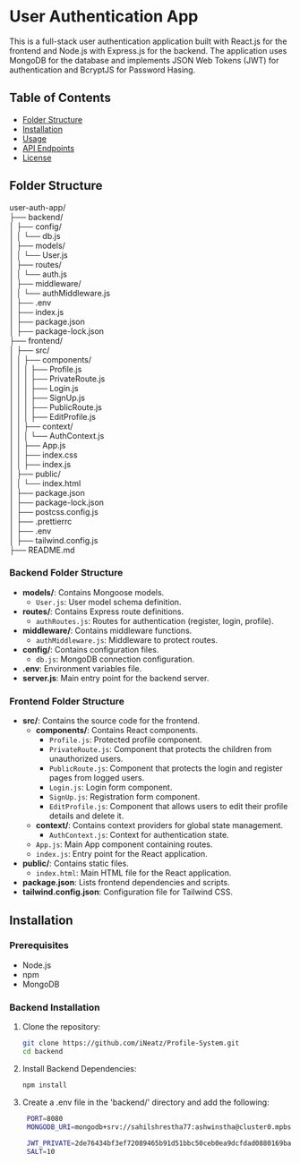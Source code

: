 # User Authentication App

This is a full-stack user authentication application built with React.js for the frontend and Node.js with Express.js for the backend. The application uses MongoDB for the database and implements JSON Web Tokens (JWT) for authentication and BcryptJS for Password Hasing.

## Table of Contents

- [Folder Structure](#folder-structure)
- [Installation](#installation)
- [Usage](#usage)
- [API Endpoints](#api-endpoints)
- [License](#license)

## Folder Structure
user-auth-app/<br>
├── backend/<br>
│ ├── config/<br>
│ │ └── db.js<br>
│ ├── models/<br>
│ │ └── User.js<br>
│ ├── routes/<br>
│ │ └── auth.js<br>
│ ├── middleware/<br>
│ │ └── authMiddleware.js<br>
│ ├── .env<br>
│ ├── index.js<br>
│ ├── package.json<br>
│ ├── package-lock.json<br>
├── frontend/<br>
│ ├── src/<br>
│ │ ├── components/<br>
│ │ │ ├── Profile.js<br>
│ │ │ ├── PrivateRoute.js<br>
│ │ │ ├── Login.js<br>
│ │ │ ├── SignUp.js<br>
│ │ │ ├── PublicRoute.js<br>
│ │ │ ├── EditProfile.js<br>
│ │ ├── context/<br>
│ │ │ └── AuthContext.js<br>
│ │ ├── App.js<br>
│ │ ├── index.css<br>
│ │ ├── index.js<br>
│ ├── public/<br>
│ │ └── index.html<br>
│ ├── package.json<br>
│ ├── package-lock.json<br>
│ ├── postcss.config.js<br>
│ ├── .prettierrc<br>
│ ├── .env<br>
│ ├── tailwind.config.js<br>
├── README.md<br>

### Backend Folder Structure

- **models/**: Contains Mongoose models.
  - `User.js`: User model schema definition.
- **routes/**: Contains Express route definitions.
  - `authRoutes.js`: Routes for authentication (register, login, profile).
- **middleware/**: Contains middleware functions.
  - `authMiddleware.js`: Middleware to protect routes.
- **config/**: Contains configuration files.
  - `db.js`: MongoDB connection configuration.
- **.env**: Environment variables file.
- **server.js**: Main entry point for the backend server.

### Frontend Folder Structure

- **src/**: Contains the source code for the frontend.
  - **components/**: Contains React components.
    - `Profile.js`: Protected profile component.
    - `PrivateRoute.js`: Component that protects the children from unauthorized users.
    - `PublicRoute.js`: Component that protects the login and register pages from logged users.
    - `Login.js`: Login form component.
    - `SignUp.js`: Registration form component.
    - `EditProfile.js`: Component that allows users to edit their profile details and delete it.
  - **context/**: Contains context providers for global state management.
    - `AuthContext.js`: Context for authentication state.
  - `App.js`: Main App component containing routes.
  - `index.js`: Entry point for the React application.
- **public/**: Contains static files.
  - `index.html`: Main HTML file for the React application.
- **package.json**: Lists frontend dependencies and scripts.
- **tailwind.config.json**: Configuration file for Tailwind CSS.


## Installation

### Prerequisites

- Node.js
- npm
- MongoDB

### Backend Installation

1. Clone the repository:

   ```sh
   git clone https://github.com/iNeatz/Profile-System.git
   cd backend
2. Install Backend Dependencies:

   ```sh
   npm install
3. Create a .env file in the 'backend/' directory and add the following:

   ```sh
    PORT=8080
    MONGODB_URI=mongodb+srv://sahilshrestha77:ashwinstha@cluster0.mpbsvos.mongodb.net/?retryWrites=true&w=majority&appName=Cluster0
    
    JWT_PRIVATE=2de76434bf3ef72089465b91d51bbc50ceb0ea9dcfdad0880169ba5b7a2acf62
    SALT=10
